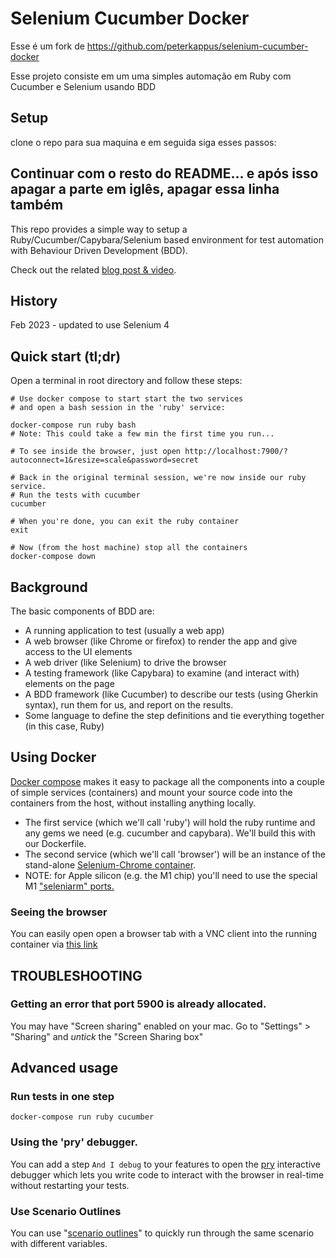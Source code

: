 # Selenium Cucumber Docker

Esse é um fork de https://github.com/peterkappus/selenium-cucumber-docker

Esse projeto consiste em um uma simples automação em Ruby com Cucumber e Selenium usando BDD

## Setup

clone o repo para sua maquina e em seguida siga esses passos:

## Continuar com o resto do README... e após isso apagar a parte em iglês, apagar essa linha também

This repo provides a simple way to setup a Ruby/Cucumber/Capybara/Selenium based environment for test automation with Behaviour Driven Development (BDD).

Check out the related [blog post & video](https://www.peterkappus.com/blog/get-started-with-bdd-using-docker-and-selenium/).

## History

Feb 2023 - updated to use Selenium 4

## Quick start (tl;dr)

Open a terminal in root directory and follow these steps:

```
# Use docker compose to start start the two services
# and open a bash session in the 'ruby' service:

docker-compose run ruby bash
# Note: This could take a few min the first time you run...

# To see inside the browser, just open http://localhost:7900/?autoconnect=1&resize=scale&password=secret

# Back in the original terminal session, we're now inside our ruby service.
# Run the tests with cucumber
cucumber

# When you're done, you can exit the ruby container
exit

# Now (from the host machine) stop all the containers
docker-compose down

```

## Background

The basic components of BDD are:

- A running application to test (usually a web app)
- A web browser (like Chrome or firefox) to render the app and give access to the UI elements
- A web driver (like Selenium) to drive the browser
- A testing framework (like Capybara) to examine (and interact with) elements on the page
- A BDD framework (like Cucumber) to describe our tests (using Gherkin syntax), run them for us, and report on the results.
- Some language to define the step definitions and tie everything together (in this case, Ruby)

## Using Docker

[Docker compose](https://docs.docker.com/compose/) makes it easy to package all the components into a couple of simple services (containers) and mount your source code into the containers from the host, without installing anything locally.

- The first service (which we'll call 'ruby') will hold the ruby runtime and any gems we need (e.g. cucumber and capybara). We'll build this with our Dockerfile.
- The second service (which we'll call 'browser') will be an instance of the stand-alone [Selenium-Chrome container](https://github.com/SeleniumHQ/docker-selenium).
- NOTE: for Apple silicon (e.g. the M1 chip) you'll need to use the special M1 ["seleniarm" ports.](https://github.com/seleniumhq-community/docker-seleniarm)

### Seeing the browser

You can easily open open a browser tab with a VNC client into the running container via [this link](http://localhost:7900/?autoconnect=1&resize=scale&password=secret)

## TROUBLESHOOTING

### Getting an error that port 5900 is already allocated.

You may have "Screen sharing" enabled on your mac.
Go to "Settings" > "Sharing" and _untick_ the "Screen Sharing box"

## Advanced usage

### Run tests in one step

```
docker-compose run ruby cucumber
```

### Using the 'pry' debugger.

You can add a step `And I debug` to your features to open the [pry](https://github.com/pry/pry) interactive debugger which lets you write code to interact with the browser in real-time without restarting your tests.

### Use Scenario Outlines

You can use "[scenario outlines](https://docs.cucumber.io/gherkin/reference/)" to quickly run through the same scenario with different variables.
